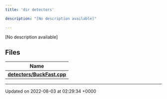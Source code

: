 ```yaml
---
title: 'dir detectors'

description: "[No description available]"

---
```







[No description available]

## Files

| Name           |
| -------------- |
| **[detectors/BuckFast.cpp](/documentation/code/main/files/buckfast_8cpp/#file-buckfast.cpp)**  |






-------------------------------

Updated on 2022-08-03 at 02:29:34 +0000
